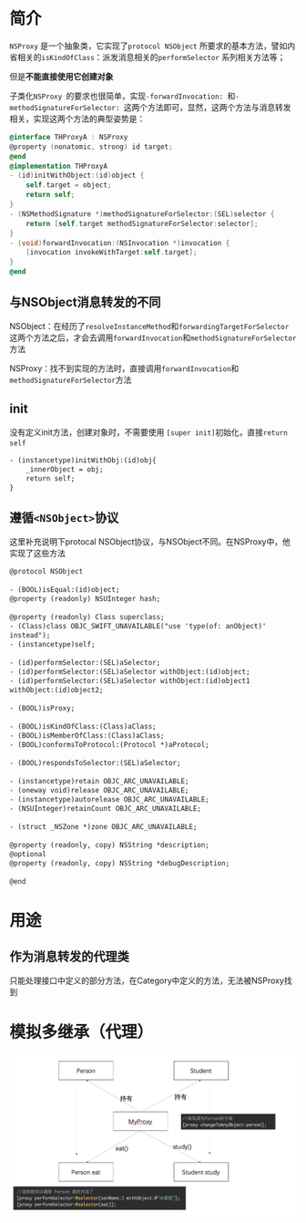 # 简介

`NSProxy` 是一个抽象类，它实现了`protocol NSObject` 所要求的基本方法，譬如内省相关的`isKindOfClass`：派发消息相关的`performSelector` 系列相关方法等；

但是**不能直接使用它创建对象**

子类化`NSProxy `的要求也很简单，实现`-forwardInvocation: `和`-methodSignatureForSelector: `这两个方法即可，显然，这两个方法与消息转发相关，实现这两个方法的典型姿势是：

```objective-c
@interface THProxyA : NSProxy
@property (nonatomic, strong) id target;
@end
@implementation THProxyA
- (id)initWithObject:(id)object {
    self.target = object;
    return self;
}
- (NSMethodSignature *)methodSignatureForSelector:(SEL)selector {
    return [self.target methodSignatureForSelector:selector];
}
- (void)forwardInvocation:(NSInvocation *)invocation {
    [invocation invokeWithTarget:self.target];
}
@end
```

## 与NSObject消息转发的不同

NSObject：在经历了`resolveInstanceMethod`和`forwardingTargetForSelector`这两个方法之后，才会去调用`forwardInvocation`和`methodSignatureForSelector`方法

NSProxy：找不到实现的方法时，直接调用`forwardInvocation`和`methodSignatureForSelector`方法

## init

没有定义init方法，创建对象时，不需要使用 `[super init]`初始化，直接`return self`

```objc
- (instancetype)initWithObj:(id)obj{
    _innerObject = obj;
    return self;
}
```

## 遵循`<NSObject>`协议

这里补充说明下protocal NSObject协议，与NSObject不同。在NSProxy中，他实现了这些方法

```objc
@protocol NSObject

- (BOOL)isEqual:(id)object;
@property (readonly) NSUInteger hash;

@property (readonly) Class superclass;
- (Class)class OBJC_SWIFT_UNAVAILABLE("use 'type(of: anObject)' instead");
- (instancetype)self;

- (id)performSelector:(SEL)aSelector;
- (id)performSelector:(SEL)aSelector withObject:(id)object;
- (id)performSelector:(SEL)aSelector withObject:(id)object1 withObject:(id)object2;

- (BOOL)isProxy;

- (BOOL)isKindOfClass:(Class)aClass;
- (BOOL)isMemberOfClass:(Class)aClass;
- (BOOL)conformsToProtocol:(Protocol *)aProtocol;

- (BOOL)respondsToSelector:(SEL)aSelector;

- (instancetype)retain OBJC_ARC_UNAVAILABLE;
- (oneway void)release OBJC_ARC_UNAVAILABLE;
- (instancetype)autorelease OBJC_ARC_UNAVAILABLE;
- (NSUInteger)retainCount OBJC_ARC_UNAVAILABLE;

- (struct _NSZone *)zone OBJC_ARC_UNAVAILABLE;

@property (readonly, copy) NSString *description;
@optional
@property (readonly, copy) NSString *debugDescription;

@end
```



# 用途

## 作为消息转发的代理类

只能处理接口中定义的部分方法，在Category中定义的方法，无法被NSProxy找到

# 模拟多继承（代理）

![image-20220913113650059](NSProxy.assets/image-20220913113650059.png)

